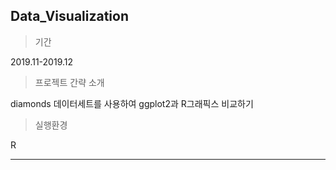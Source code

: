 ## Data_Visualization



> 기간
 
2019.11-2019.12

> 프로젝트 간략 소개

diamonds 데이터세트를 사용하여 ggplot2과 R그래픽스 비교하기

> 실행환경

R

---
